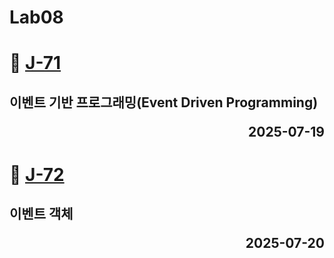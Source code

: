 # Lab08

# 📖 [J-71](./J_71.md)
**이벤트 기반 프로그래밍(Event Driven Programming)** <p align='right'>2025-07-19</p>
---
# 📖 [J-72](./J_72.md)
**이벤트 객체** <p align='right'>2025-07-20</p>
---
